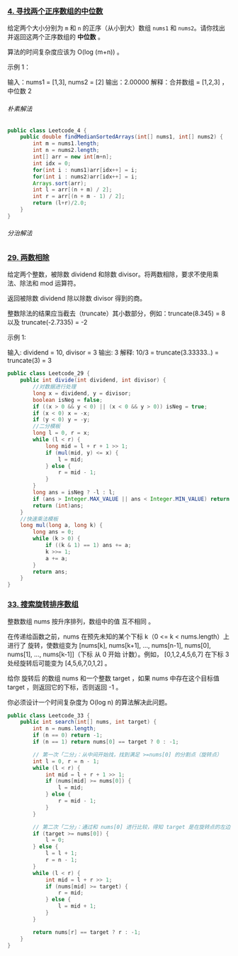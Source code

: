 ### [4. 寻找两个正序数组的中位数 ](https://leetcode-cn.com/problems/median-of-two-sorted-arrays/)

给定两个大小分别为 `m` 和 `n` 的正序（从小到大）数组 `nums1` 和 `nums2`。请你找出并返回这两个正序数组的 **中位数** 。

算法的时间复杂度应该为 O(log (m+n)) 。

示例 1：

输入：nums1 = [1,3], nums2 = [2]
输出：2.00000
解释：合并数组 = [1,2,3] ，中位数 2

###### 朴素解法

```java
public class Leetcode_4 {
    public double findMedianSortedArrays(int[] nums1, int[] nums2) {
        int m = nums1.length;
        int n = nums2.length;
        int[] arr = new int[m+n];
        int idx = 0;
        for(int i : nums1)arr[idx++] = i;
        for(int i : nums2)arr[idx++] = i;
        Arrays.sort(arr);
        int l = arr[(n + m) / 2];
        int r = arr[(n + m - 1) / 2];
        return (l+r)/2.0;
    }
}

```

###### 分治解法

### [29. 两数相除](https://leetcode-cn.com/problems/divide-two-integers/)

给定两个整数，被除数 dividend 和除数 divisor。将两数相除，要求不使用乘法、除法和 mod 运算符。

返回被除数 dividend 除以除数 divisor 得到的商。

整数除法的结果应当截去（truncate）其小数部分，例如：truncate(8.345) = 8 以及 truncate(-2.7335) = -2

示例 1:

输入: dividend = 10, divisor = 3
输出: 3
解释: 10/3 = truncate(3.33333..) = truncate(3) = 3

```java
public class Leetcode_29 {
    public int divide(int dividend, int divisor) {
        //对数据进行处理
        long x = dividend, y = divisor;
        boolean isNeg = false;
        if ((x > 0 && y < 0) || (x < 0 && y > 0)) isNeg = true;
        if (x < 0) x = -x;
        if (y < 0) y = -y;
        //二分模板
        long l = 0, r = x;
        while (l < r) {
            long mid = l + r + 1 >> 1;
            if (mul(mid, y) <= x) {
                l = mid;
            } else {
                r = mid - 1;
            }
        }
        long ans = isNeg ? -l : l;
        if (ans > Integer.MAX_VALUE || ans < Integer.MIN_VALUE) return Integer.MAX_VALUE;
        return (int)ans;
    }
    //快速乘法模板
    long mul(long a, long k) {
        long ans = 0;
        while (k > 0) {
            if ((k & 1) == 1) ans += a;
            k >>= 1;
            a += a;
        }
        return ans;
    }
}
```

### [33. 搜索旋转排序数组](https://leetcode-cn.com/problems/search-in-rotated-sorted-array/)

整数数组 nums 按升序排列，数组中的值 互不相同 。

在传递给函数之前，nums 在预先未知的某个下标 k（0 <= k < nums.length）上进行了 旋转，使数组变为 [nums[k], nums[k+1], ..., nums[n-1], nums[0], nums[1], ..., nums[k-1]]（下标 从 0 开始 计数）。例如， [0,1,2,4,5,6,7] 在下标 3 处经旋转后可能变为 [4,5,6,7,0,1,2] 。

给你 旋转后 的数组 nums 和一个整数 target ，如果 nums 中存在这个目标值 target ，则返回它的下标，否则返回 -1 。

你必须设计一个时间复杂度为 O(log n) 的算法解决此问题。

```java
public class Leetcode_33 {
    public int search(int[] nums, int target) {
        int n = nums.length;
        if (n == 0) return -1;
        if (n == 1) return nums[0] == target ? 0 : -1;

        // 第一次「二分」：从中间开始找，找到满足 >=nums[0] 的分割点（旋转点）
        int l = 0, r = n - 1;
        while (l < r) {
            int mid = l + r + 1 >> 1;
            if (nums[mid] >= nums[0]) {
                l = mid;
            } else {
                r = mid - 1;
            }
        }

        // 第二次「二分」：通过和 nums[0] 进行比较，得知 target 是在旋转点的左边还是右边
        if (target >= nums[0]) {
            l = 0;
        } else {
            l = l + 1;
            r = n - 1;
        }
        while (l < r) {
            int mid = l + r >> 1;
            if (nums[mid] >= target) {
                r = mid;
            } else {
                l = mid + 1;
            }
        }

        return nums[r] == target ? r : -1;
    }
}
```



